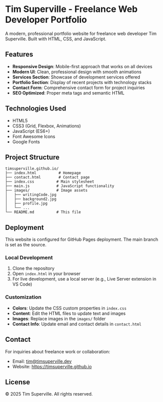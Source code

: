 # Tim Superville - Freelance Web Developer Portfolio

A modern, professional portfolio website for freelance web developer Tim Superville. Built with HTML, CSS, and JavaScript.

## Features

- **Responsive Design**: Mobile-first approach that works on all devices
- **Modern UI**: Clean, professional design with smooth animations
- **Services Section**: Showcase of development services offered
- **Portfolio Section**: Display of recent projects with technology stacks
- **Contact Form**: Comprehensive contact form for project inquiries
- **SEO Optimized**: Proper meta tags and semantic HTML

## Technologies Used

- HTML5
- CSS3 (Grid, Flexbox, Animations)
- JavaScript (ES6+)
- Font Awesome Icons
- Google Fonts

## Project Structure

```
timsuperville.github.io/
├── index.html          # Homepage
├── contact.html        # Contact page
├── index.css          # Main stylesheet
├── main.js            # JavaScript functionality
├── images/            # Image assets
│   ├── writingCode.jpg
│   ├── background2.jpg
│   ├── profile.jpg
│   └── ...
└── README.md          # This file
```

## Deployment

This website is configured for GitHub Pages deployment. The main branch is set as the source.

### Local Development

1. Clone the repository
2. Open `index.html` in your browser
3. For live development, use a local server (e.g., Live Server extension in VS Code)

### Customization

- **Colors**: Update the CSS custom properties in `index.css`
- **Content**: Edit the HTML files to update text and images
- **Images**: Replace images in the `images/` folder
- **Contact Info**: Update email and contact details in `contact.html`

## Contact

For inquiries about freelance work or collaboration:

- Email: <tim@timsuperville.dev>
- Website: <https://timsuperville.github.io>

## License

© 2025 Tim Superville. All rights reserved.
